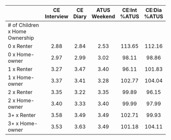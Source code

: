 
|                      | CE<br>Interview |  CE<br>Diary | ATUS<br>Weekend | CE:Int<br>%ATUS | CE:Dia<br>%ATUS |
| -------------------- | :----------: | :----------: | :----------: | :----------: | :----------: |
| # of Children x Home Ownership |              |              |              |              |              |
| 0 x Renter           |         2.88 |         2.84 |         2.53 |       113.65 |       112.16 |
| 0 x Home-owner       |         2.97 |         2.99 |         3.02 |        98.11 |        98.86 |
| 1 x Renter           |         3.27 |         3.47 |         3.40 |        96.11 |       101.83 |
| 1 x Home-owner       |         3.37 |         3.41 |         3.28 |       102.77 |       104.04 |
| 2 x Renter           |         3.35 |         3.22 |         3.35 |        99.89 |        96.15 |
| 2 x Home-owner       |         3.40 |         3.33 |         3.40 |        99.99 |        97.99 |
| 3+ x Renter          |         3.58 |         3.49 |         3.49 |       102.71 |        99.93 |
| 3+ x Home-owner      |         3.53 |         3.63 |         3.49 |       101.18 |       104.11 |

